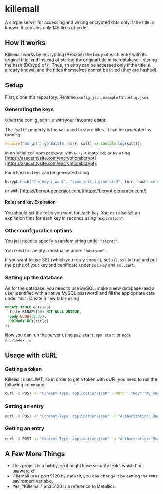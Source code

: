 # killemall
A simple server for accessing and writing encrypted data only if the title is known. It contains only 145 lines of code!

## How it works
Killemall works by encrypting (AES256) the body of each entry with its original title, and instead of storing the original title in the database - storing the hash (BCrypt) of it. Thus, an entry can be accessed only if the title is already known, and the titles themselves cannot be listed (they are hashed).

## Setup
First, clone this repository. Rename `config.json.example` to `config.json`.

### Generating the keys
Open the config.json file with your favourite editor.

The `"salt"` property is the salt used to store titles. It can be generated by running
```javascript
require("bcrypt").genSalt(8, (err, salt) => console.log(salt));
```
in an initialized npm package with `bcrypt` installed; or by using [https://asecuritysite.com/encryption/bcrypt](https://asecuritysite.com/encryption/bcrypt).

Each hash in `keys` can be generated using
```javascript
bcrypt.hash("the_key_i_want", "some_salt_i_generated", (err, hash) => console.log(hash));
```
or with [https://bcrypt-generator.com/](https://bcrypt-generator.com/).

#### Roles and key Expiration
You should set the roles you want for each key. You can also set an expiration time for each key in seconds using `"expiration"`.

### Other configuration options
You just need to specify a random string under `"secret"`.

You need to specify a hostname under `"hostname"`.

If you want to use SSL (which you really should), set `ssl.ssl` to true and put the paths of your key and certificate under `ssl.key` and `ssl.cert`.

### Setting up the database
As for the database, you need to use MySQL, make a new database (and a user identified with a native MySQL password) and fill the appropriate data under `"db"`. Create a new table using
```sql
CREATE TABLE entries(
  title BINARY(60) NOT NULL UNIQUE,
  body BLOB(65535),
  PRIMARY KEY(title)
);
```
Now you can run the server using `pm2 start`, `npm start` or `node src/index.js`.
## Usage with cURL
### Getting a token
Killemall uses JWT, so in order to get a token with cURL you need to run the following command:
```bash
curl -X POST -H "Content-Type: application/json" --data '{"key":"my_key"}' http://localhost:5120/conn
```
### Setting an entry
```bash
curl -X POST -H "Content-Type: application/json" -H "Authorization: Bearer <my_token>" http://localhost:5120/set --data  '{"title":"<entry_title>","body":"<entry_body>"}'
```
### Getting an entry
```bash
curl -X POST -H "Content-Type: application/json" -H "Authorization: Bearer <my_token>" http://localhost:5120/get --data '{"title":"<entry_title>"}'
```
## A Few More Things
 - This project is a hobby, so it might have security leaks which I'm unaware of.
 - Killemall uses port 5120 by defualt, you can change it by setting the `PORT` enviroment variable.
 - Yes, "Killemall" and 5120 is a reference to Metallica.
